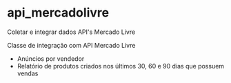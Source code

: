 # api_mercadolivre
Coletar e integrar dados API's Mercado Livre

Classe de integração com API Mercado Livre
- Anúncios por vendedor
- Relatório de produtos criados nos últimos 30, 60 e 90 dias que possuem vendas
  
